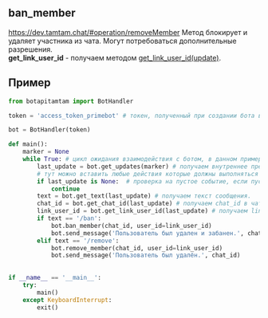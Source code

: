 ## ban_member
https://dev.tamtam.chat/#operation/removeMember
Метод блокирует и удаляет участника из чата. Могут потребоваться дополнительные разрешения.  
**get_link_user_id** - получаем методом [get_link_user_id(update)](get_link_user_id.md).  
## Пример
```python
from botapitamtam import BotHandler

token = 'access_token_primebot' # токен, полученный при создании бота в @PrimeBot

bot = BotHandler(token)

def main():
    marker = None
    while True: # цикл ожидания взаимодействия с ботом, в данном примере необходимо ввести любой текст
        last_update = bot.get_updates(marker) # получаем внутреннее представление сообщения (контента) отправленного боту (сформированного ботом)
        # тут можно вставить любые действия которые должны выполняться во время ожидания события
        if last_update is None:  # проверка на пустое событие, если пусто - возврат к началу цикла
            continue
        text = bot.get_text(last_update) # получаем текст сообщения.
        chat_id = bot.get_chat_id(last_update) # получаем chat_id в чате (или канале)
        link_user_id = bot.get_link_user_id(last_update) # получаем link_user_id сообщения пользователя из чата (или канала), если он там был.
        if text == '/ban':
            bot.ban_member(chat_id, user_id=link_user_id)
            bot.send_message('Пользователь был удален и забанен.', chat_id)
        elif text == '/remove':
            bot.remove_member(chat_id, user_id=link_user_id)
            bot.send_message('Пользователь был удалён.', chat_id)
        
 
if __name__ == '__main__':
    try:
        main()
    except KeyboardInterrupt:
        exit()
``` 
